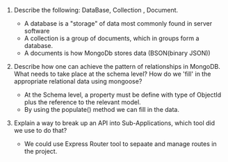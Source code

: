 1. Describe the following: DataBase, Collection , Document.
    - A database is a "storage" of data most commonly found in server software
    - A collection is a group of documents, which in groups form a database.
    - A documents is how MongoDb stores data (BSON(binary JSON))

2. Describe how one can achieve the pattern of relationships in MongoDB. What needs to take place at the schema level? How do we 'fill' in the appropriate relational data using mongoose? 
    - At the Schema level, a property must be define with type of ObjectId plus the reference to the relevant model.
    - By using the populate() method we can fill in the data.

3. Explain a way to break up an API into Sub-Applications, which tool did we use to do that? 
    - We could use Express Router tool to sepaate and manage routes in the project.